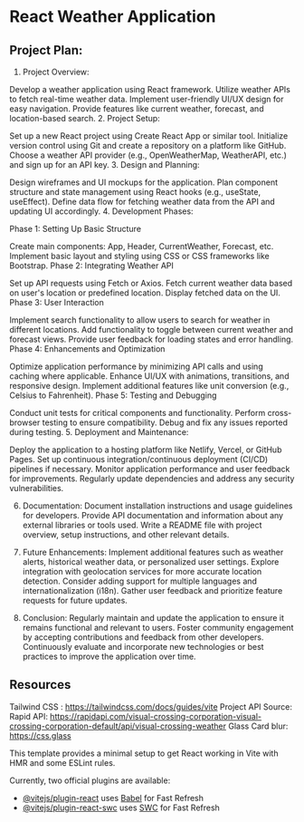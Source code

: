 #  React Weather Application

## Project Plan:

1. Project Overview:

Develop a weather application using React framework.
Utilize weather APIs to fetch real-time weather data.
Implement user-friendly UI/UX design for easy navigation.
Provide features like current weather, forecast, and location-based search.
2. Project Setup:


Set up a new React project using Create React App or similar tool.
Initialize version control using Git and create a repository on a platform like GitHub.
Choose a weather API provider (e.g., OpenWeatherMap, WeatherAPI, etc.) and sign up for an API key.
3. Design and Planning:


Design wireframes and UI mockups for the application.
Plan component structure and state management using React hooks (e.g., useState, useEffect).
Define data flow for fetching weather data from the API and updating UI accordingly.
4. Development Phases:


Phase 1: Setting Up Basic Structure


Create main components: App, Header, CurrentWeather, Forecast, etc.
Implement basic layout and styling using CSS or CSS frameworks like Bootstrap.
Phase 2: Integrating Weather API


Set up API requests using Fetch or Axios.
Fetch current weather data based on user's location or predefined location.
Display fetched data on the UI.
Phase 3: User Interaction


Implement search functionality to allow users to search for weather in different locations.
Add functionality to toggle between current weather and forecast views.
Provide user feedback for loading states and error handling.
Phase 4: Enhancements and Optimization


Optimize application performance by minimizing API calls and using caching where applicable.
Enhance UI/UX with animations, transitions, and responsive design.
Implement additional features like unit conversion (e.g., Celsius to Fahrenheit).
Phase 5: Testing and Debugging


Conduct unit tests for critical components and functionality.
Perform cross-browser testing to ensure compatibility.
Debug and fix any issues reported during testing.
5. Deployment and Maintenance:


Deploy the application to a hosting platform like Netlify, Vercel, or GitHub Pages.
Set up continuous integration/continuous deployment (CI/CD) pipelines if necessary.
Monitor application performance and user feedback for improvements.
Regularly update dependencies and address any security vulnerabilities.

6. Documentation:
Document installation instructions and usage guidelines for developers.
Provide API documentation and information about any external libraries or tools used.
Write a README file with project overview, setup instructions, and other relevant details.

7. Future Enhancements:
Implement additional features such as weather alerts, historical weather data, or personalized user settings.
Explore integration with geolocation services for more accurate location detection.
Consider adding support for multiple languages and internationalization (i18n).
Gather user feedback and prioritize feature requests for future updates.

8. Conclusion:
Regularly maintain and update the application to ensure it remains functional and relevant to users.
Foster community engagement by accepting contributions and feedback from other developers.
Continuously evaluate and incorporate new technologies or best practices to improve the application over time.

## Resources
Tailwind CSS : https://tailwindcss.com/docs/guides/vite
Project API Source: Rapid API: https://rapidapi.com/visual-crossing-corporation-visual-crossing-corporation-default/api/visual-crossing-weather
Glass Card blur: https://css.glass 

This template provides a minimal setup to get React working in Vite with HMR and some ESLint rules.

Currently, two official plugins are available:

- [@vitejs/plugin-react](https://github.com/vitejs/vite-plugin-react/blob/main/packages/plugin-react/README.md) uses [Babel](https://babeljs.io/) for Fast Refresh
- [@vitejs/plugin-react-swc](https://github.com/vitejs/vite-plugin-react-swc) uses [SWC](https://swc.rs/) for Fast Refresh
